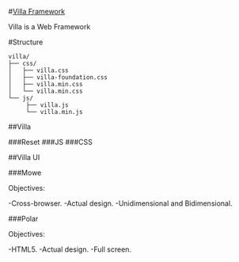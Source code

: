 #[Villa Framework](http://getvilla.org)

Villa is a Web Framework

#Structure

```
villa/
├── css/
│   ├── villa.css
│   ├── villa-foundation.css
│   ├── villa.min.css
│   └── villa.min.css
└── js/
     ├── villa.js
     └── villa.min.js
```

##Villa

###Reset
###JS
###CSS

##Villa UI

###Mowe

Objectives:

-Cross-browser.
-Actual design.
-Unidimensional and Bidimensional.

###Polar

Objectives:

-HTML5.
-Actual design.
-Full screen.